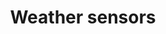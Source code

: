---
layout: device_api_document
title: Weather sensors
type_id: 7de673263d14
parameters:
  - name: compatible hardware version
    value: 1.*
  - name: firmware version
    value: 1.0
  - name: USB port
    value: micro-B
  - name: Serial port speed
    value: 115200
  - name: USB voltage
    value: 5V
  - name: USB current
    value: 100mA

links:
  - text: "Exaberry"
    url: "https://www.exaberry.org"
  - text: "Getting Started"
    url: "https://www.exaberry.org/getting_started"
  - text: "Interface Documentation"
    url: "https://www.exaberry.org/interface_documentation"

verbs:
  - verb: write
    properties:
    - path: "calibration.temperature.offset={float}"
      description: "Write to the temperature linear calibration offset."
      var_explanations:
        - "The input data type is<span class=\"bg-light rounded command-var\">float</span>."
        - "The value range of this property is <span class=\"bg-light rounded command-var\">[-500, 500]</span>."
      additional_description: 
        - "The temperature reading is offset by the value of this property. calibrated_reading = <i>scale</i> * raw_reading + <i>offset</i>. This property is the <i>offset</i> of the formula."            
 
    - path: "calibration.temperature.scale={float}"
      description: "Write to the temperature linear calibration scale."
      var_explanations:
        - "The input data type is<span class=\"bg-light rounded command-var\">float</span>."
        - "The value range of this property is <span class=\"bg-light rounded command-var\">[-100, 100]</span>."
      additional_description:  
        - "The temperature reading is scaled by the value of this property. calibrated_reading = <i>scale</i> * raw_reading + <i>offset</i>. This property is the <i>scale</i> of the formula"           
 
    - path: "calibration.pressure.offset={float}"
      description: "Write to the pressure linear calibration offset."
      var_explanations:
        - "The input data type is<span class=\"bg-light rounded command-var\">float</span>."
        - "The value range of this property is <span class=\"bg-light rounded command-var\">[-50000000, 50000000]</span>."
      additional_description:   
        - "The pressure reading is offset by the value of this property. calibrated_reading = <i>scale</i> * raw_reading + <i>offset</i>. This property is the <i>offset</i> of the formula."          
 
    - path: "calibration.pressure.scale={float}"
      description: "Write to the pressure linear calibration scale."
      var_explanations:
        - "The input data type is<span class=\"bg-light rounded command-var\">float</span>."
        - "The value range of this property is <span class=\"bg-light rounded command-var\">[-100, 100]</span>."
      additional_description:    
        - "The pressure reading is scaled by the value of this property. calibrated_reading = <i>scale</i> * raw_reading + <i>offset</i>. This property is the <i>scale</i> of the formula"         
 
    - path: "calibration.humidity.offset={float}"
      description: "Write to the humidity linear calibration offset."
      var_explanations:
        - "The input data type is<span class=\"bg-light rounded command-var\">float</span>."
        - "The value range of this property is <span class=\"bg-light rounded command-var\">[-100, 100]</span>."
      additional_description:     
        - "The humidity reading is offset by the value of this property. calibrated_reading = <i>scale</i> * raw_reading + <i>offset</i>. This property is the <i>offset</i> of the formula."        
 
    - path: "calibration.humidity.scale={float}"
      description: "Write to the humidity linear calibration scale."
      var_explanations:
        - "The input data type is<span class=\"bg-light rounded command-var\">float</span>."
        - "The value range of this property is <span class=\"bg-light rounded command-var\">[-100, 100]</span>."
      additional_description:      
        - "The humidity reading is scaled by the value of this property. calibrated_reading = <i>scale</i> * raw_reading + <i>offset</i>. This property is the <i>scale</i> of the formula"       
 
    - path: "device.name={string}"
      description: "Write to the name of the device."
      var_explanations:
        - "The input data type is<span class=\"bg-light rounded command-var\">string</span>."
        - "The length of the <span class=\"bg-light rounded command-var\">{string}</span> should be less than 16."
      additional_description:                         
 
    - path: "device.restart={bool}"
      description: "Write to the switch of restarting the device."
      var_explanations:
        - "The input data type is<span class=\"bg-light rounded command-var\">bool</span>."
        - "The default value of <span class=\"bg-light rounded command-var\">device.restart</span> is <span class=\"bg-light rounded command-var\">True</span>. <span class=\"bg-light rounded command-var\">&gt; write device.restart</span> is equivalent to <span class=\"bg-light rounded command-var\">&gt; write device.restart=True</span>"
      additional_description:                         
 
    - path: "device.reset={bool}"
      description: "Write to the switch of resetting the device."
      var_explanations:
        - "The input data type is<span class=\"bg-light rounded command-var\">bool</span>."
        - "The default value of <span class=\"bg-light rounded command-var\">device.reset</span> is <span class=\"bg-light rounded command-var\">True</span>. <span class=\"bg-light rounded command-var\">&gt; write device.reset</span> is equivalent to <span class=\"bg-light rounded command-var\">&gt; write device.reset=True</span>"
      additional_description:            
        - "Reset calibration parameters and device name to their default values."             
  

  - verb: read
    properties:
    - path: "temperature.value"
      description: "Read the temperature value."
      var_explanations:
        - "The output data type is <span class=\"bg-light rounded command-var\">float</span>." 
    - path: "temperature.unit"
      description: "Read the temperature unit."
      var_explanations:
        - "The output data type is <span class=\"bg-light rounded command-var\">enum</span>.The value is<span class=\"bg-light rounded command-var\">{celsius}</span>." 
    - path: "humidity.value"
      description: "Read the relative humidity (RH) value."
      var_explanations:
        - "The output data type is <span class=\"bg-light rounded command-var\">float</span>." 
    - path: "humidity.unit"
      description: "Read the humidity unit."
      var_explanations:
        - "The output data type is <span class=\"bg-light rounded command-var\">enum</span>.The value is<span class=\"bg-light rounded command-var\">{percent}</span>." 
    - path: "pressure.value"
      description: "Read the barometric pressure value."
      var_explanations:
        - "The output data type is <span class=\"bg-light rounded command-var\">float</span>." 
    - path: "pressure.unit"
      description: "Read the barometric temperature unit."
      var_explanations:
        - "The output data type is <span class=\"bg-light rounded command-var\">enum</span>.The value is<span class=\"bg-light rounded command-var\">{pascal}</span>." 
    - path: "calibration.temperature.offset"
      description: "Read the temperature linear calibration offset."
      var_explanations:
        - "The output data type is <span class=\"bg-light rounded command-var\">float</span>."
        - "The value range of this property is <span class=\"bg-light rounded command-var\">[-500, 500]</span>."
      additional_description: 
        - "The temperature reading is offset by the value of this property. calibrated_reading = <i>scale</i> * raw_reading + <i>offset</i>. This property is the <i>offset</i> of the formula."            
 
    - path: "calibration.temperature.scale"
      description: "Read the temperature linear calibration scale."
      var_explanations:
        - "The output data type is <span class=\"bg-light rounded command-var\">float</span>."
        - "The value range of this property is <span class=\"bg-light rounded command-var\">[-100, 100]</span>."
      additional_description:  
        - "The temperature reading is scaled by the value of this property. calibrated_reading = <i>scale</i> * raw_reading + <i>offset</i>. This property is the <i>scale</i> of the formula"           
 
    - path: "calibration.pressure.offset"
      description: "Read the pressure linear calibration offset."
      var_explanations:
        - "The output data type is <span class=\"bg-light rounded command-var\">float</span>."
        - "The value range of this property is <span class=\"bg-light rounded command-var\">[-50000000, 50000000]</span>."
      additional_description:   
        - "The pressure reading is offset by the value of this property. calibrated_reading = <i>scale</i> * raw_reading + <i>offset</i>. This property is the <i>offset</i> of the formula."          
 
    - path: "calibration.pressure.scale"
      description: "Read the pressure linear calibration scale."
      var_explanations:
        - "The output data type is <span class=\"bg-light rounded command-var\">float</span>."
        - "The value range of this property is <span class=\"bg-light rounded command-var\">[-100, 100]</span>."
      additional_description:    
        - "The pressure reading is scaled by the value of this property. calibrated_reading = <i>scale</i> * raw_reading + <i>offset</i>. This property is the <i>scale</i> of the formula"         
 
    - path: "calibration.humidity.offset"
      description: "Read the humidity linear calibration offset."
      var_explanations:
        - "The output data type is <span class=\"bg-light rounded command-var\">float</span>."
        - "The value range of this property is <span class=\"bg-light rounded command-var\">[-100, 100]</span>."
      additional_description:     
        - "The humidity reading is offset by the value of this property. calibrated_reading = <i>scale</i> * raw_reading + <i>offset</i>. This property is the <i>offset</i> of the formula."        
 
    - path: "calibration.humidity.scale"
      description: "Read the humidity linear calibration scale."
      var_explanations:
        - "The output data type is <span class=\"bg-light rounded command-var\">float</span>."
        - "The value range of this property is <span class=\"bg-light rounded command-var\">[-100, 100]</span>."
      additional_description:      
        - "The humidity reading is scaled by the value of this property. calibrated_reading = <i>scale</i> * raw_reading + <i>offset</i>. This property is the <i>scale</i> of the formula"       
 
    - path: "device.exaberry"
      description: "Read the URL to the Exaberry.org."
      var_explanations:
        - "The output data type is <span class=\"bg-light rounded command-var\">string</span>."
      additional_description:                         
 
    - path: "device.documentation"
      description: "Read the URL to the documentation."
      var_explanations:
        - "The output data type is <span class=\"bg-light rounded command-var\">string</span>."
      additional_description:                         
 
    - path: "device.name"
      description: "Read the name of the device."
      var_explanations:
        - "The output data type is <span class=\"bg-light rounded command-var\">string</span>."
      additional_description:       
        - "You can customize the device name by writing to this property."                  
 
    - path: "device.systick"
      description: "Read the system ticks since powered up."
      var_explanations:
        - "The output data type is <span class=\"bg-light rounded command-var\">uint</span>."
      additional_description:        
        - "The systick is approximately the number of microseconds since power up."                 
 
    - path: "device.id"
      description: "Read the device ID."
      var_explanations:
        - "The output data type is <span class=\"bg-light rounded command-var\">hex</span>."
      additional_description:         
        - "The device ID is unique for each device."                
 
    - path: "device.type_id"
      description: "Read the type ID of the device."
      var_explanations:
        - "The output data type is <span class=\"bg-light rounded command-var\">string</span>."
      additional_description:          
        - "The type ID is unique for different API and hardware design combination."               
 
    - path: "device.firmware.version"
      description: "Read the firmware version."
      var_explanations:
        - "The output data type is <span class=\"bg-light rounded command-var\">string</span>."
      additional_description:                         
 
    - path: "device.hardware.version"
      description: "Read the hardware version."
      var_explanations:
        - "The output data type is <span class=\"bg-light rounded command-var\">string</span>."
      additional_description:                         
  

features:
  - "Temperature, barometric pressure and humidity sensor combo"
  - "Linear calibration available for sensor readings"

dims:
  - name: "A"
    value: "17.0mm"
  - name: "B"
    value: "30.2mm"
  - name: "C"
    value: "12.0mm"
  - name: "D"
    value: "28.6mm"
  - name: "E"
    value: "2.54mm"

examples:
  - title: "Read environmental temperature"
    commands:
      - "read temperature"
    description: ""
  - title: "Read barometric pressure"
    commands:
      - "read pressure"
    description: ""
  - title: "Read relative humidity"
    commands:
      - "read humidity"
    description: ""
  - title: "Calibrate temperature reading"
    commands:
      - "write calibration.temperature.offset=0.5"
      - "write calibration.temperature.scale=1.01"
    description: "After writing to the calibration parameters, the new temperature reading will be: 1.01*raw_reading+0.5"

teaser_images:
  - file: "top.jpg"
    title: "Sensor board top view"
    description: ""
  - file: "bottom.jpg"
    title: "Sensor board bottom view"
    description: ""


firmware:
    - version: "1.0"
      link: "exaberry.hex"

datasheets:
    - title: "GD32F150xx datasheet"
      link: "/devices/datasheets/GD32F150xx_Datasheet_Rev3.1.pdf"
    - title: "GD32F1x0 user manual"
      link: "/devices/datasheets/GD32F1x0_User_Manual_EN_v3.1.pdf"
    - title: "BMP280 pressure sensor datasheet"
      link: "/devices/documentation/7de673263d14/1.0/datasheets/bmp280.pdf"
    - title: "SHTC3 humidity and temperature sensor datasheet"
      link: "/devices/documentation/7de673263d14/1.0/datasheets/shtc3.pdf"

design_docs:
    - version: "1.0"
      bom: "BOM-exaberry.csv"
      pos: "POS-exaberry.csv"
      gerbers: "GERBER-exaberry.zip"
      schematic: "schematics.jpg"

---